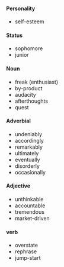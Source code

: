 #### Personality

* self-esteem

#### Status

* sophomore
* junior

#### Noun

* freak (enthusiast)
* by-product
* audacity
* afterthoughts
* quest

#### Adverbial

* undeniably
* accordingly
* remarkably
* ultimately
* eventually
* disorderly
* occasionally

#### Adjective

* unthinkable
* accountable
* tremendous
* market-driven

#### verb

* overstate
* rephrase
* jump-start